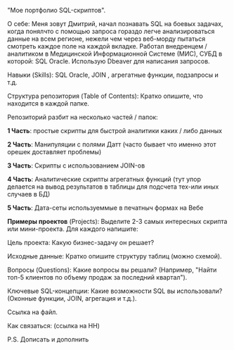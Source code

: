 "Мое портфолио SQL-скриптов".

О себе: Меня зовут Дмитрий, начал познавать SQL на боевых задачах, когда понялчто с помощью запроса гораздо легче анализироваться данные на всем регионе, нежели чем через веб-морду пытаться смотреть каждое поле на каждой вкладке. Работал внедренцем / аналитиком в Медицинской Информационной Системе (МИС), СУБД в которой: SQL Oracle. Использую Dbeaver для написания запросов. 

Навыки (Skills): SQL Oracle, JOIN , агрегатные функции, подзапросы и т.д.

Структура репозитория (Table of Contents): Кратко опишите, что находится в каждой папке.

Репозиторий разбит на несколько частей / папок:

**1 Часть**: простые скрипты для быстрой аналитики каких / либо данных

**2 Часть**: Манипуляции с полями Датт (часто бывает что именно этот орешек доставляет проблемы)

**3 Часть**: Скрипты с использованием JOIN-ов

**4 Часть**: Аналитические скрипты агрегатных функций (тут упор делается на вывод результатов в таблицы для подсчета тех-или иных случаев в БД)

**5 Часть**: Дата-сеты используеммые в печатныч формах на Вебе

**Примеры проектов** (Projects): Выделите 2-3 самых интересных скрипта или мини-проекта. Для каждого напишите:

Цель проекта: Какую бизнес-задачу он решает?

Исходные данные: Кратко опишите структуру таблиц (можно схемой).

Вопросы (Questions): Какие вопросы вы решали? (Например, "Найти топ-5 клиентов по объему продаж за последний квартал").

Ключевые SQL-концепции: Какие возможности SQL вы использовали? (Оконные функции, JOIN, агрегация и т.д.).

Ссылка на файл.


Как связаться: (ссылка на HH)

P.S. Дописать и дополнить

